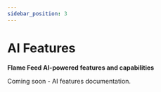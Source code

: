 ```yaml
---
sidebar_position: 3
---
```


# AI Features

**Flame Feed AI-powered features and capabilities**

Coming soon - AI features documentation.